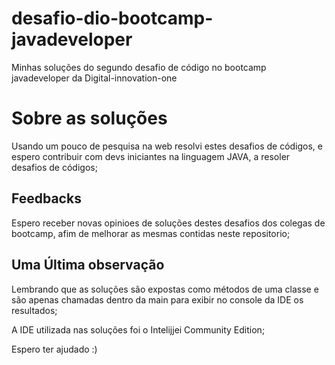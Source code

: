 # desafio-dio-bootcamp-javadeveloper
Minhas soluções do segundo desafio de código no bootcamp javadeveloper da Digital-innovation-one

# Sobre as soluções
Usando um pouco de pesquisa na web resolvi estes desafios de códigos, e espero contribuir com devs iniciantes na linguagem JAVA, a resoler desafios de códigos;

## Feedbacks
Espero receber novas opinioes de soluções destes desafios dos colegas de bootcamp,
afim de melhorar as mesmas contidas neste repositorio;

## Uma Última observação
Lembrando que as soluções são expostas como métodos de uma classe e são apenas chamadas dentro da main para exibir no console da IDE os resultados;

A IDE utilizada nas soluções foi o Intelijjei Community Edition;

Espero ter ajudado :)
